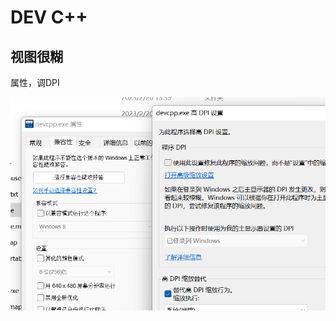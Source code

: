 # DEV C++

## 视图很糊

属性，调DPI

![1682929979308](%E7%BC%96%E7%A8%8B%E5%B7%A5%E5%85%B7.assets/1682929979308.png)

